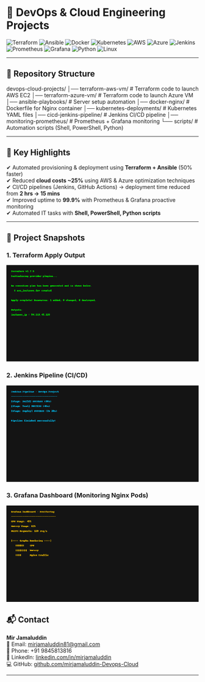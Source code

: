 # 🚀 DevOps & Cloud Engineering Projects  

![Terraform](https://img.shields.io/badge/IaC-Terraform-7B42BC?logo=terraform)
![Ansible](https://img.shields.io/badge/Automation-Ansible-EE0000?logo=ansible)
![Docker](https://img.shields.io/badge/Containers-Docker-2496ED?logo=docker)
![Kubernetes](https://img.shields.io/badge/Orchestration-Kubernetes-326CE5?logo=kubernetes)
![AWS](https://img.shields.io/badge/Cloud-AWS-FF9900?logo=amazonaws)
![Azure](https://img.shields.io/badge/Cloud-Azure-0078D4?logo=microsoftazure)
![Jenkins](https://img.shields.io/badge/CI/CD-Jenkins-D24939?logo=jenkins)
![Prometheus](https://img.shields.io/badge/Monitoring-Prometheus-E6522C?logo=prometheus)
![Grafana](https://img.shields.io/badge/Monitoring-Grafana-F46800?logo=grafana)
![Python](https://img.shields.io/badge/Scripting-Python-3776AB?logo=python)
![Linux](https://img.shields.io/badge/OS-Linux-FCC624?logo=linux)

---

## 📂 Repository Structure

devops-cloud-projects/
│── terraform-aws-vm/ # Terraform code to launch AWS EC2
│── terraform-azure-vm/ # Terraform code to launch Azure VM
│── ansible-playbooks/ # Server setup automation
│── docker-nginx/ # Dockerfile for Nginx container
│── kubernetes-deployments/ # Kubernetes YAML files
│── cicd-jenkins-pipeline/ # Jenkins CI/CD pipeline
│── monitoring-prometheus/ # Prometheus + Grafana monitoring
└── scripts/ # Automation scripts (Shell, PowerShell, Python)

---

## 🔧 Key Highlights  

✔ Automated provisioning & deployment using **Terraform + Ansible** (50% faster)  
✔ Reduced **cloud costs ~25%** using AWS & Azure optimization techniques  
✔ CI/CD pipelines (Jenkins, GitHub Actions) → deployment time reduced from **2 hrs → 15 mins**  
✔ Improved uptime to **99.9%** with Prometheus & Grafana proactive monitoring  
✔ Automated IT tasks with **Shell, PowerShell, Python scripts**  

---

## 📸 Project Snapshots  

### 1. Terraform Apply Output  
![Terraform Apply](media/terraform-output.png)  

### 2. Jenkins Pipeline (CI/CD)  
![Jenkins Pipeline](media/jenkins-pipeline.png)  

### 3. Grafana Dashboard (Monitoring Nginx Pods)  
![Grafana Dashboard](media/grafana-dashboard.png)  

## 📬 Contact  

**Mir Jamaluddin**  
📧 Email: [mirjamaluddin81@gmail.com](mailto:mirjamaluddin81@gmail.com)  
📱 Phone: +91 9845813816  
🔗 LinkedIn: [linkedin.com/in/mirjamaluddin](https://www.linkedin.com/in/mirjamaluddin)  
💻 GitHub: [github.com/mirjamaluddin-Devops-Cloud](https://github.com/mirjamaluddin-Devops-Cloud)  

---
